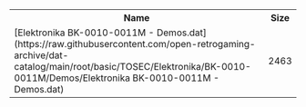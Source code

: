 <table>
<tr><th>Name</th><th>Size</th></tr>
<tr><td>[Elektronika BK-0010-0011M - Demos.dat](https://raw.githubusercontent.com/open-retrogaming-archive/dat-catalog/main/root/basic/TOSEC/Elektronika/BK-0010-0011M/Demos/Elektronika BK-0010-0011M - Demos.dat)</td><td>2463</td></tr>
</table>
